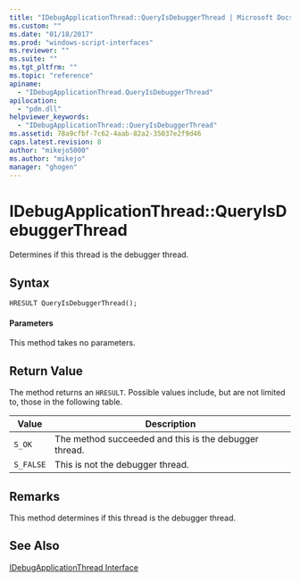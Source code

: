 ```yaml
---
title: "IDebugApplicationThread::QueryIsDebuggerThread | Microsoft Docs"
ms.custom: ""
ms.date: "01/18/2017"
ms.prod: "windows-script-interfaces"
ms.reviewer: ""
ms.suite: ""
ms.tgt_pltfrm: ""
ms.topic: "reference"
apiname: 
  - "IDebugApplicationThread.QueryIsDebuggerThread"
apilocation: 
  - "pdm.dll"
helpviewer_keywords: 
  - "IDebugApplicationThread::QueryIsDebuggerThread"
ms.assetid: 78a9cfbf-7c62-4aab-82a2-35037e2f9d46
caps.latest.revision: 8
author: "mikejo5000"
ms.author: "mikejo"
manager: "ghogen"
---
```

# IDebugApplicationThread::QueryIsDebuggerThread
Determines if this thread is the debugger thread.  
  
## Syntax  
  
```  
HRESULT QueryIsDebuggerThread();  
```  
  
#### Parameters  
 This method takes no parameters.  
  
## Return Value  
 The method returns an `HRESULT`. Possible values include, but are not limited to, those in the following table.  
  
|Value|Description|  
|-----------|-----------------|  
|`S_OK`|The method succeeded and this is the debugger thread.|  
|`S_FALSE`|This is not the debugger thread.|  
  
## Remarks  
 This method determines if this thread is the debugger thread.  
  
## See Also  
 [IDebugApplicationThread Interface](../../winscript/reference/idebugapplicationthread-interface.md)